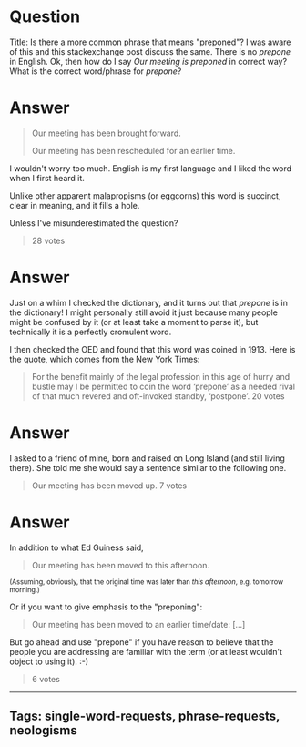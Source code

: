 # Question
Title: Is there a more common phrase that means "preponed"?
I was aware of this and this stackexchange post discuss the same. There is no *prepone* in English. Ok, then how do I say *Our meeting is preponed* in correct way? What is the correct word/phrase for *prepone*?

# Answer
> Our meeting has been brought forward.
> 
> Our meeting has been rescheduled for an earlier time.

I wouldn't worry too much. English is my first language and I liked the word when I first heard it.

Unlike other apparent malapropisms (or eggcorns) this word is succinct, clear in meaning, and it fills a hole.

Unless I've misunderestimated the question?
> 28 votes

# Answer
Just on a whim I checked the dictionary, and it turns out that *prepone* is in the dictionary! I might personally still avoid it just because many people might be confused by it (or at least take a moment to parse it), but technically it is a perfectly cromulent word. 

I then checked the OED and found that this word was coined in 1913. Here is the quote, which comes from the New York Times:

> For the benefit mainly of the legal profession in this age of hurry and bustle may I be permitted to coin the word ‘prepone’ as a needed rival of that much revered and oft-invoked standby, ‘postpone’.
> 20 votes

# Answer
I asked to a friend of mine, born and raised on Long Island (and still living there). She told me she would say a sentence similar to the following one.

> Our meeting has been moved up.
> 7 votes

# Answer
In addition to what Ed Guiness said,

> Our meeting has been moved to this afternoon.

<sup>(Assuming, obviously, that the original time was later than *this afternoon*, e.g. tomorrow morning.)</sup>

Or if you want to give emphasis to the "preponing":

> Our meeting has been moved to an earlier time/date: \[...\]

But go ahead and use "prepone" if you have reason to believe that the people you are addressing are familiar with the term (or at least wouldn't object to using it). :-)
> 6 votes

---
Tags: single-word-requests, phrase-requests, neologisms
---
